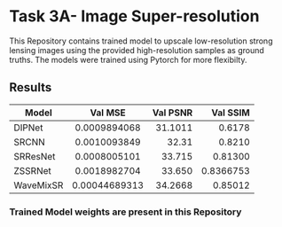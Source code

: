 
# Task 3A-  Image Super-resolution 


This Repository contains trained model to upscale low-resolution strong lensing images using the provided high-resolution samples as ground truths. The models were trained using Pytorch for more flexibilty.

## Results
 
| Model   |     Val MSE      |  Val PSNR | Val SSIM |
|----------|:-------------:|------:|------:|
| DIPNet |  0.0009894068 | 31.1011 | 0.6178 |
| SRCNN |  0.0010093849 | 32.31 | 0.8210 |
| SRResNet | 0.0008005101 | 33.715 |  0.81300 |
| ZSSRNet | 0.0018982704 | 33.650 | 0.8366753 |
| WaveMixSR |  0.00044689313 | 34.2668 |  0.85012 |





### Trained Model weights are present in this Repository

